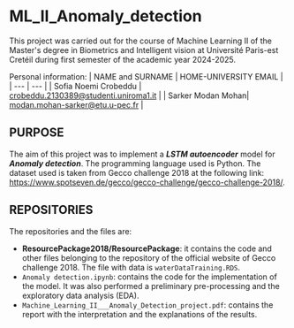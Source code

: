 # ML_II_Anomaly_detection

This project was carried out for the course of Machine Learning II of the Master's degree in Biometrics and Intelligent vision at Université Paris-est Cretéil during first semester of the academic year 2024-2025.

Personal information:
| NAME and SURNAME | HOME-UNIVERSITY EMAIL |
| --- | --- |
| Sofia Noemi Crobeddu | crobeddu.2130389@studenti.uniroma1.it |
| Sarker Modan Mohan| modan.mohan-sarker@etu.u-pec.fr |

## PURPOSE

The aim of this project was to implement a ***LSTM autoencoder*** model for ***Anomaly detection***. The programming language used is Python.
The dataset used is taken from Gecco challenge 2018 at the following link: https://www.spotseven.de/gecco/gecco-challenge/gecco-challenge-2018/.

## REPOSITORIES

The repositories and the files are:
- **ResourcePackage2018/ResourcePackage**: it contains the code and other files belonging to the repository of the official website of Gecco challenge 2018. The file with data is `waterDataTraining.RDS`.
- `Anomaly detection.ipynb`: contains the code for the implementation of the model. It was also performed a preliminary pre-processing and the exploratory data analysis (EDA).
- `Machine_Learning_II___Anomaly_Detection_project.pdf`: contains the report with the interpretation and the explanations of the results.
